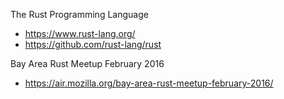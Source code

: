 The Rust Programming Language
- https://www.rust-lang.org/
- https://github.com/rust-lang/rust

Bay Area Rust Meetup February 2016
- https://air.mozilla.org/bay-area-rust-meetup-february-2016/
